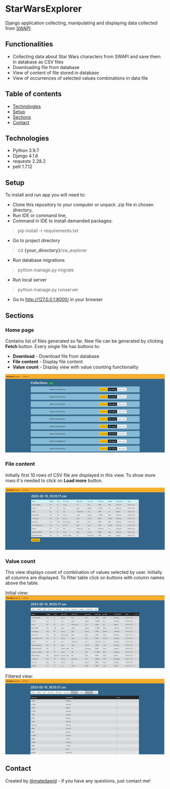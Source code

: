 # StarWarsExplorer
Django application collecting, manipulating and displaying data collected from [SWAPI](https://swapi.dev/). 

## Functionalities
* Collecting data about Star Wars characters from SWAPI and save them in database as CSV files
* Downloading file from database
* View of content of file stored in database
* View of occurrences of selected values combinations in data file

## Table of contents
* [Technologies](#technologies)
* [Setup](#setup)
* [Sections](#sections)
* [Contact](#contact)

## Technologies
* Python 3.9.7
* Django 4.1.6
* requests 2.28.2
* petl 1.7.12

## Setup
To install and run app you will need to:
* Clone this repository to your computer or unpack .zip file in chosen directory,
* Run IDE or command line,
* Command in IDE to install demanded packages:
> pip install -r requirements.txt
* Go to project directory
> cd **{your_directory}**/sw_explorer
* Run database migrations
> python manage.py migrate
* Run local server
> python manage.py runserver
* Go to  http://127.0.0.1:8000/ in your browser

## Sections

### Home page

Contains list of files generated so far. New file can be generated by clicking **Fetch** button. Every single file has buttons to:
* **Download** - Download file from database
* **File content** - Display file content
* **Value count** - Display view with value counting functionality

![Home page](./img/1.png)

### File content

Initially first 10 rows of CSV file are displayed in this view. To show more rows it's needed to click on **Load more** button. 

![File content](./img/2.png)

### Value count

This view displays count of combination of values selected by user. Initially all columns are displayed. 
To filter table click on buttons with column names above the table.

Initial view:
![Initial view](./img/3.png)

Filtered view:
![Filtered view](./img/4.png)

## Contact
Created by [@matedawid](https://linkedin.com/in/matedawid) - if you have any questions, just contact me!
